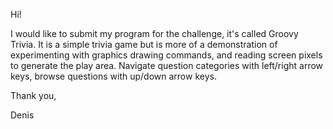Hi!

I would like to submit my program for the challenge, it's called Groovy Trivia. It is a simple trivia game but is more of a demonstration of experimenting with graphics drawing commands, and reading screen pixels to generate the play area.  Navigate question categories with left/right arrow keys, browse questions with up/down arrow keys.

Thank you,

Denis
